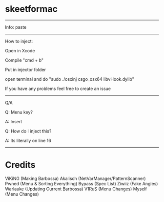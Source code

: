 # skeetformac
---
Info:
paste 

---

How to inject:

Open in Xcode

Compile "cmd + b"

Put in injector folder

open terminal and do "sudo ./osxinj csgo_osx64 libvHook.dylib"

If you have any problems feel free to create an issue

---

Q/A

Q: Menu key?

A: Insert

Q: How do I inject this?

A: Its literally on line 16

---

# Credits
ViKiNG (Making Barbossa)
Akalisch (NetVarManager/PatternScanner)
Pwned (Menu & Sorting Everything)
Bypass (Spec List)
Ziwiiz (Fake Angles)
Warlauke (Updating Current Barbossa)
V1RuS (Menu Changes)
Myself (Menu Changes)
